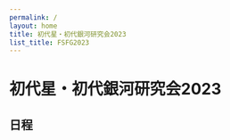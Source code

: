 ```yaml
---
permalink: /
layout: home
title: 初代星・初代銀河研究会2023
list_title: FSFG2023
---
```


# 初代星・初代銀河研究会2023
## 日程

